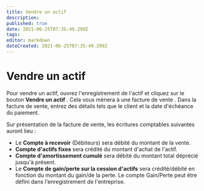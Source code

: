 ```yaml
---
title: Vendre un actif
description: 
published: true
date: 2021-06-25T07:35:49.299Z
tags: 
editor: markdown
dateCreated: 2021-06-25T07:35:49.299Z
---
```


# Vendre un actif

Pour vendre un actif, ouvrez l'enregistrement de l'actif et cliquez sur le bouton **Vendre un actif** . Cela vous mènera à une facture de vente . Dans la facture de vente, entrez des détails tels que le client et la date d'échéance du paiement.

Sur présentation de la facture de vente, les écritures comptables suivantes auront lieu :

- Le **Compte à recevoir** (Débiteurs) sera débité du montant de la vente.
- **Compte d'actifs fixes** sera crédité du montant d'achat de l'actif.
- **Compte d'amortissement cumulé** sera débité du montant total déprécié jusqu'à présent.
- Le **Compte de gain/perte sur la cession d'actifs** sera crédité/débité en fonction du montant du gain/de la perte. Le compte Gain/Perte peut être défini dans l'enregistrement de l'entreprise.